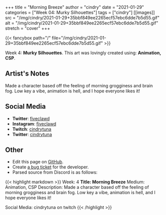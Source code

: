 +++
title =       "Morning Breeze"
author =      "cindry"
date =        "2021-01-29"
categories =  ["Week 04: Murky Silhouettes"]
tags =        ["cindry"]
[[images]]
                      src = "/img/cindry/2021-01-29+35bbf849ee2265ecf57ebc6dde7b5d55.gif"
                      alt = "/img/cindry/2021-01-29+35bbf849ee2265ecf57ebc6dde7b5d55.gif"
                      stretch = "cover"
+++


{{< fancybox path="/" file="/img/cindry/2021-01-29+35bbf849ee2265ecf57ebc6dde7b5d55.gif" >}}


Week 4: **Murky Silhouettes**. This art was lovingly created using: **Animation, CSP**.

## Artist's Notes

Made a character based off the feeling of morning grogginess and brain fog. Low key a vibe, animation is hell, and I hope everyone likes it!

## Social Media

- **Twitter**: [fiveclawd]()
- **Instagram**: [fiveclawd]()
- **Twitch**: [cindrytuna]()
- **Twitter**: [cindrytuna]()


## Other

- Edit this page on [GitHub](https://github.com/teaminkling/web-refresh/edit/main/blog/content/blog/cindry-week-4-2681.md).
- Create [a bug ticket](https://github.com/teaminkling/web-refresh/issues/new?assignees=&labels=bug&template=problem-report.md&title=) for the developer.
- Parsed source from Discord is as follows:

{{< highlight markdown >}}
Week: 4
**Title:  Morning Breeze**
Medium: Animation, CSP
Description: Made a character based off the feeling of morning grogginess and brain fog. Low key a vibe, animation is hell, and I hope everyone likes it!

Social Media: cindrytuna on twitch
{{< /highlight >}}